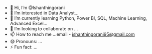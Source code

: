 - 👋 Hi, I’m @Ishanthingorani
- 👀 I’m interested in Data Analyst...
- 🌱 I’m currently learning Python, Power BI, SQL, Machine Learning, Advanced Excel...
- 💞️ I’m looking to collaborate on ...
- 📫 How to reach me ...email - ishanthingorani95@gmail.com
- 😄 Pronouns: ...
- ⚡ Fun fact: ...

<!---
Ishanthingorani/Ishanthingorani is a ✨ special ✨ repository because its `README.md` (this file) appears on your GitHub profile.
You can click the Preview link to take a look at your changes.
--->
